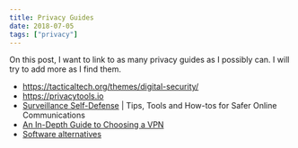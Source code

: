```yaml
---
title: Privacy Guides
date: 2018-07-05
tags: ["privacy"]
---
```

On this post, I want to link to as many privacy guides as I possibly can. I will
try to add more as I find them.

* https://tacticaltech.org/themes/digital-security/
* https://privacytools.io
* [Surveillance Self-Defense](https://ssd.eff.org/) | Tips, Tools and How-tos for Safer Online Communications
* [An In-Depth Guide to Choosing a VPN](https://freedom.press/training/choosing-a-vpn/)
* [Software alternatives](https://prism-break.org/en/)
